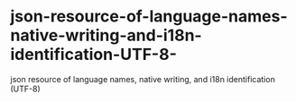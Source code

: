 # json-resource-of-language-names-native-writing-and-i18n-identification-UTF-8-
json resource of language names, native writing, and i18n identification (UTF-8)
